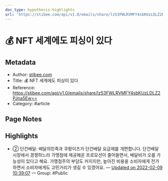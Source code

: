 ```yaml
---
doc_type: hypothesis-highlights
url: 'https://stibee.com/api/v1.0/emails/share/lz53FWLRVMFY4sbKUzLDLZ2PJna5Ew=='
---
```


# 💰 NFT 세계에도 피싱이 있다

## Metadata
- Author: [stibee.com]()
- Title: 💰 NFT 세계에도 피싱이 있다
- Reference: https://stibee.com/api/v1.0/emails/share/lz53FWLRVMFY4sbKUzLDLZ2PJna5Ew==
- Category: #article

## Page Notes
## Highlights
- ② 단건배달: 배달의민족과 쿠팡이츠가 단건배달 요금제를 개편합니다. 단건배달 시장에서 경쟁하느라 가맹점에 제공해온 프로모션이 줄어들면서, 배달비가 오를 가능성이 있다고 해요. 가맹점주의 부담도 커지지만, 높아진 비용을 소비자에게 전가하면서 소비자에게도 고민거리가 생길 수 있겠어요. — [Updated on 2022-02-09 10:39:07](https://hyp.is/Em1w6olJEeylyb9_FQ7bkw/stibee.com/api/v1.0/emails/share/lz53FWLRVMFY4sbKUzLDLZ2PJna5Ew==) — Group: #Public




